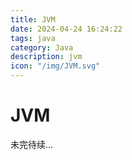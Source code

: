 ```yaml
---
title: JVM
date: 2024-04-24 16:24:22
tags: java
category: Java
description: jvm
icon: "/img/JVM.svg"
---
```


<!--more--->

# JVM

未完待续...
